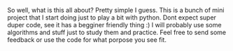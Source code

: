 So well, what is this all about? Pretty simple I guess. This is a bunch of mini project that I start doing just to play a bit with python.
Dont expect super duper code, see it has a begginer friendly thing :)
I will probably use some algorithms and stuff just to study them and practice.
Feel free to send some feedback or use the code for what porpose you see fit.

